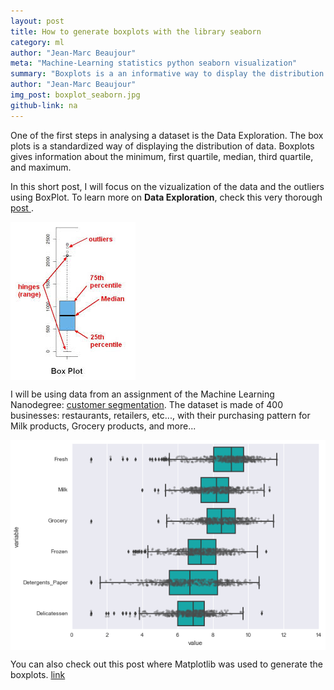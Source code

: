 ```yaml
---
layout: post
title: How to generate boxplots with the library seaborn
category: ml
author: "Jean-Marc Beaujour"
meta: "Machine-Learning statistics python seaborn visualization"
summary: "Boxplots is a an informative way to display the distribution of data. in this post, we will will go through the steps to create boxplots with seaborn."
author: "Jean-Marc Beaujour"
img_post: boxplot_seaborn.jpg
github-link: na
---
```


One of the first steps in analysing a dataset is the Data Exploration. 
The box plots is a standardized way of displaying the distribution of data. Boxplots gives information about the minimum, first quartile, median, third quartile, and maximum.

In this short post, I will focus on the vizualization of the data and the outliers using BoxPlot. To learn more on **Data Exploration**, check this very thorough <a href="https://www.analyticsvidhya.com/blog/2016/01/guide-data-exploration/"> post </a>.

<img src="/images/201608/boxplots.jpg" align="center">

I will be using data from an assignment of the Machine Learning Nanodegree: [customer segmentation]("2016-08-19-customer_segmentats.md"). The dataset is made of 400 businesses: restaurants, retailers, etc..., with their purchasing pattern for Milk products, Grocery products, and more...

<script src="https://gist.github.com/jmlb/d9aea93e58869efa309f637a1074a84d.js"></script>

<img src="/images/201608/market_segmentation_output_30_1.png" align="center">

You can also check out this post where Matplotlib was used to generate the boxplots. [link]("http://blog.bharatbhole.com/creating-boxplots-with-matplotlib/")
